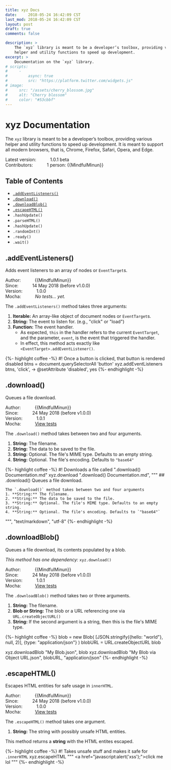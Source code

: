```yaml
---
title: xyz Docs
date:     2018-05-24 16:42:09 CST
last_mod: 2018-05-24 16:42:09 CST
layout: post
draft: true
comments: false

description: >
    The `xyz` library is meant to be a developer’s toolbox, providing various
    helper and utility functions to speed up development.
excerpt: >
    Documentation on the `xyz` library.
# scripts:
#     -
#         async: true
#         src: "https://platform.twitter.com/widgets.js"
# image:
#     src: "/assets/cherry_blossom.jpg"
#     alt: "Cherry blossom"
#     color: "#53cbbf"
---
```

<!--
{% capture MindfulMinun -%}
<a href="https://twitter.com/MindfulMinun" target="_blank" title="MindfulMinun on Twitter">MindfulMinun</a>
{%- endcapture %}
-->
<style>
    dl > dt, dl > dd {display: inline;}
    dt::after {content: ": ";}
    a[href="#table-of-contents"] + ul > li > a {text-decoration: none;}
</style>
# xyz Documentation

The `xyz` library is meant to be a developer’s toolbox, providing various helper and
utility functions to speed up development. It is meant to support all modern browsers,
that is, Chrome, Firefox, Safari, Opera, and Edge.

<dl>
    <dt>Latest version</dt><dd>1.0.1 beta</dd><br>
    <dt>Contributors</dt><dd>1 person: {{MindfulMinun}}</dd>
</dl>

## Table of Contents
- [`.addEventListeners()`][addEL]
- [`.download()`][download]
- [`.downloadBlob()`][downloadB]
- [`.escapeHTML()`][escapeHTML]
- `.hashUpdate()`
- `.parseHTML()`
- `.hashUpdate()`
- `.randomInt()`
- `.ready()`
- `.wait()`

## .addEventListeners()
Adds event listeners to an array of nodes or `EventTarget`s.
<dl>
    <dt>Author</dt><dd>{{MindfulMinun}}</dd><br>
    <dt>Since</dt><dd>14 May 2018 (before v1.0.0)</dd><br>
    <dt>Version</dt><dd>1.0.0</dd><br>
    <dt>Mocha</dt><dd><em>No tests&hellip; yet.</em></dd>
</dl>

The `.addEventListeners()` method takes three arguments:

1. **Iterable:** An array-like object of document nodes or `EventTarget`s.
2. **String:** The event to listen for. (e.g., "click" or "load")
3. **Function:** The event handler.
    - As expected, `this` in the handler refers to the current `EventTarget`, and the parameter, `event`, is the event that triggered the handler.
    - In effect, this method acts exactly like `<EventTarget>.addEventListener()`.

{%- highlight coffee -%}
#! Once a button is clicked, that button is rendered disabled
btns = document.querySelectorAll 'button'
xyz.addEventListeners btns, 'click', ->
    @setAttribute 'disabled', yes
{%- endhighlight -%}

## .download()
Queues a file download.
<dl>
    <dt>Author</dt><dd>{{MindfulMinun}}</dd><br>
    <dt>Since</dt><dd>24 May 2018 (before v1.0.0)</dd><br>
    <dt>Version</dt><dd>1.0.1</dd><br>
    <dt>Mocha</dt><dd>
        <a href="/mocha/?grep=xyz%20.download()">View tests</a>
    </dd>
</dl>

The `.download()` method takes between two and four arguments.
1. **String:** The filename.
2. **String:** The data to be saved to the file.
3. **String:** Optional. The file's MIME type. Defaults to an empty string.
4. **String:** Optional. The file's encoding. Defaults to `"base64"`

{%- highlight coffee -%}
#! Downloads a file called ".download() Documentation.md"
xyz.download ".download() Documentation.md", """
    ## .download()
    Queues a file download.

    The `.download()` method takes between two and four arguments
    1. **String:** The filename.
    2. **String:** The data to be saved to the file.
    3. **String:** Optional. The file's MIME type. Defaults to an empty string.
    4. **String:** Optional. The file's encoding. Defaults to `"base64"`
""", "text/markdown", "utf-8"
{%- endhighlight -%}

## .downloadBlob()
Queues a file download, its contents populated by a blob.

*This method has one dependency:* `xyz.download()`

<dl>
    <dt>Author</dt><dd>{{MindfulMinun}}</dd><br>
    <dt>Since</dt><dd>24 May 2018 (before v1.0.0)</dd><br>
    <dt>Version</dt><dd>1.0.1</dd><br>
    <dt>Mocha</dt><dd>
        <a href="/mocha/?grep=xyz%20.downloadBlob()">View tests</a>
    </dd>
</dl>

The `.downloadBlob()` method takes two or three arguments.
1. **String:** The filename.
2. **Blob or String:** The blob or a URL referencing one via `URL.createObjectURL()`
3. **String:** If the second argument is a string, then this is the file's MIME type.

{%- highlight coffee -%}
blob = new Blob(
    [JSON.stringify({hello: "world"}, null, 2)],
    {type: "application/json"}
)
blobURL = URL.createObjectURL blob

xyz.downloadBlob "My Blob.json", blob
xyz.downloadBlob "My Blob via Object URL.json", blobURL, "application/json"
{%- endhighlight -%}

## .escapeHTML()
Escapes HTML entities for safe usage in `innerHTML`.

<dl>
    <dt>Author</dt><dd>{{MindfulMinun}}</dd><br>
    <dt>Since</dt><dd>24 May 2018 (before v1.0.0)</dd><br>
    <dt>Version</dt><dd>1.0.0</dd><br>
    <dt>Mocha</dt><dd>
        <a href="/mocha/?grep=xyz%20.downloadBlob()">View tests</a>
    </dd>
</dl>

The `.escapeHTML()` method takes one argument.
1. **String:** The string with possibly unsafe HTML entities.

This method returns a **string** with the HTML entites escaped.

{%- highlight coffee -%}
#! Takes unsafe stuff and makes it safe for `.innerHTML`
xyz.escapeHTML """
    <a href=\"javascript:alert('xss');\">click me lol</a>
    <script>alert('lol xss');</script>
    <style>
        *, *::before, *::after {font-family: "Comic Sans MS", cursive !important;}
    </style>
"""
{%- endhighlight -%} <!-- ** -->

<!-- Reference links -->
[addEL]: #addeventlisteners "The .addEventListeners() method"
[download]: #download       "The .download() method"
[downloadB]: #downloadBlob  "The .downloadBlob() method"
[escapeHTML]: #escapeHTML   "The .escapeHTML() method"
[parseHTML]: #parseHTML     "The .parseHTML() method"
